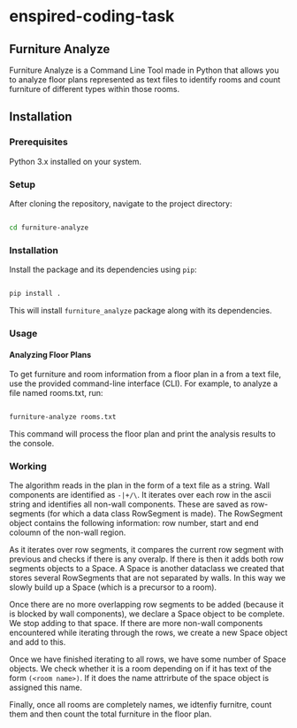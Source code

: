 # enspired-coding-task

## Furniture Analyze

Furniture Analyze is a Command Line Tool made in Python that allows you to analyze floor plans represented as text files to identify rooms and count furniture of different types within those rooms.
## Installation
### Prerequisites

Python 3.x installed on your system.


### Setup

After cloning the repository, navigate to the project directory:

```bash

cd furniture-analyze

```

### Installation

Install the package and its dependencies using `pip`:

```bash

pip install .
```

This will install `furniture_analyze` package along with its dependencies.

### Usage
#### Analyzing Floor Plans

To get furniture and room information from a floor plan  in a from a text file, use the provided command-line interface (CLI). For example, to analyze a file named rooms.txt, run:

```bash

furniture-analyze rooms.txt
```
This command will process the floor plan and print the analysis results to the console.

### Working
The algorithm reads in the plan in the form of a text file as a string. Wall components are identified as `-|+/\`.  It iterates over each row in the ascii string and identifies all non-wall components. These are saved as row-segments (for which a data class RowSegment is made). The RowSegment object contains the following information: row number, start and end coloumn of the non-wall region. 

As it iterates over row segments, it compares the current row segment with previous and checks if there is any overalp. If there is then it adds both row segments objects to a Space. A Space is another dataclass we created that stores several RowSegments that are not separated by walls. In this way we slowly build up a Space (which is a precursor to a room). 

Once there are no more overlapping row segments to be added (because it is blocked by wall components), we declare a Space object to be complete. We stop adding to that space. If there are more non-wall components encountered while iterating through the rows, we create a new Space object and add to this. 

Once we have finished iterating to all rows, we have some number of Space objects. We check whether it is a room depending on if it has text of the form `(<room name>)`. If it does the name attrirbute of the space object is assigned this name.

Finally, once all rooms are completely names, we idtenfiy furnitre, count them and then count the total furniture in the floor plan.
